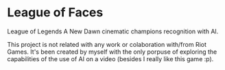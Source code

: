 # League of Faces
League of Legends A New Dawn cinematic champions recognition with AI.

This project is not related with any work or colaboration with/from Riot Games. It's been created by myself with the only porpuse of exploring the capabilities of the use of AI on a video (besides I really like this game :p).